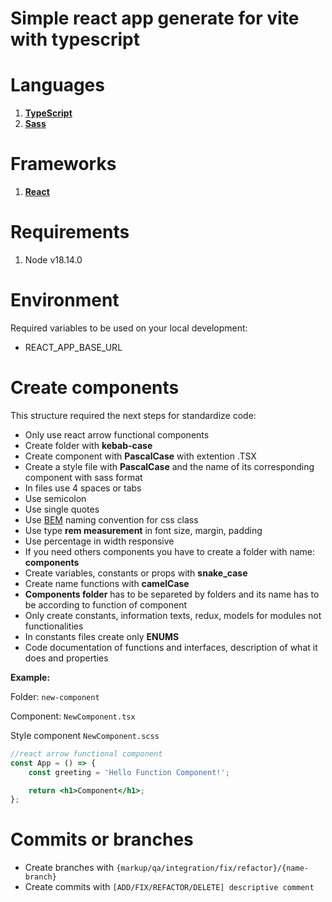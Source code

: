 # Simple react app generate for vite with typescript

# Languages

1. **[TypeScript](https://www.typescriptlang.org/docs/handbook/typescript-in-5-minutes.html)**
2. **[Sass](https://sass-lang.com/documentation)**

# Frameworks

1. **[React](https://es.reactjs.org/)**

# Requirements

1. Node v18.14.0

# Environment

Required variables to be used on your local development:

- REACT_APP_BASE_URL

# Create components

This structure required the next steps for standardize code:

- Only use react arrow functional components
- Create folder with **kebab-case**
- Create component with **PascalCase** with extention .TSX
- Create a style file with **PascalCase** and the name of its corresponding component with sass format
- In files use 4 spaces or tabs
- Use semicolon
- Use single quotes
- Use [BEM](http://getbem.com/naming/) naming convention for css class
- Use type **rem measurement** in font size, margin, padding
- Use percentage in width responsive
- If you need others components you have to create a folder with name: **components**
- Create variables, constants or props with **snake_case**
- Create name functions with **camelCase**
- **Components folder** has to be separeted by folders and its name has to be according to function of component
- Only create constants, information texts, redux, models for modules not functionalities
- In constants files create only **ENUMS**
- Code documentation of functions and interfaces, description of what it does and properties

**Example:**

Folder: `new-component`

Component: `NewComponent.tsx`

Style component `NewComponent.scss`

```jsx
//react arrow functional component
const App = () => {
	const greeting = 'Hello Function Component!';

	return <h1>Component</h1>;
};
```

# Commits or branches

- Create branches with `{markup/qa/integration/fix/refactor}/{name-branch}`
- Create commits with `[ADD/FIX/REFACTOR/DELETE] descriptive comment`
